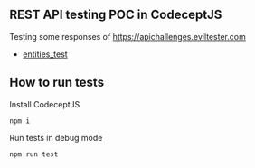 ## REST API testing POC in CodeceptJS

Testing some responses of https://apichallenges.eviltester.com

- [entities_test](https://github.com/luisbrito2900/api-testing-codeceptjs-poc/blob/main/api_test.ts)

## How to run tests

Install CodeceptJS

```
npm i
```

Run tests in debug mode

```
npm run test
```
